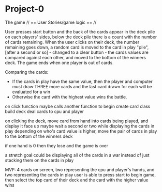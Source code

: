 # Project-0
The game
// == User Stories/game logic == //

User presses start button and the back of the cards appear in the deck pile on each players' sides, below the deck pile there is a count with the number of cards remaining. When the user clicks on their deck, the number remaining goes down, a random card is moved to the card in play "pile", [after a second or so] - changed to a clear button - the cards values are compared against each other, and moved to the bottom of the winners deck. The game ends when one player is out of cards.

Comparing the cards: 
- If the cards in play have the same value, then the player and computer must draw THREE more cards and the last card drawn for each will be evaluated for a win
- Otherwise the card with the highest value wins the battle.

on click function maybe calls another function to begin
create card class
build deck
deal cards to cpu and player

on clicking the deck, move card from hand into cards being played, and display it face up
maybe wait a second or two while displaying the cards in play
depending on who's card value is higher, move the pair of cards in play to the bottom of the winners deck

if one hand is 0 then they lose and the game is over

a stretch goal could be displaying all of the cards in a war instead of just stacking them on the cards in play

MVP: 4 cards on screen, two representing the cpu and player's hands, and two representing the cards in play
user is able to press start to begin game, then select the top card of their deck and the card with the higher value wins